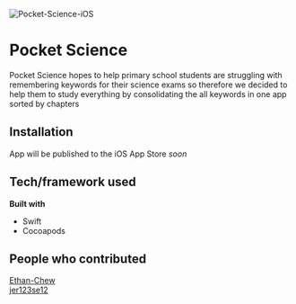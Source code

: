 ![Pocket-Science-iOS](https://socialify.git.ci/Newspace-Inc/Pocket-Science-iOS/image?language=1&owner=1&theme=Light)  
# Pocket Science
Pocket Science hopes to help primary school students are struggling with remembering keywords for their science exams so therefore we decided to help them to study everything by consolidating the all keywords in one app sorted by chapters


## Installation
App will be published to the iOS App Store <i>soon</i>

## Tech/framework used
<b>Built with</b>
- Swift
- Cocoapods

## People who contributed
[Ethan-Chew](https://github.com/Ethan-Chew)  
[jer123se12](https://github.com/jer123se12)
